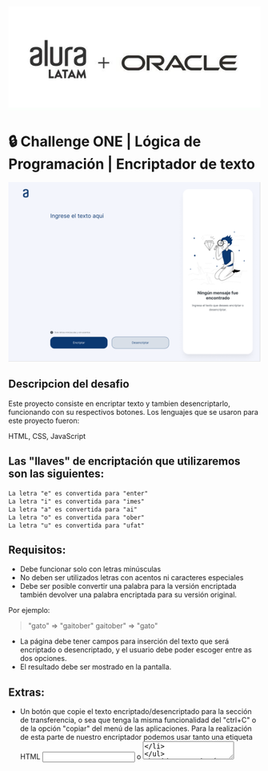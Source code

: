 <img src="recursos/banerAluraOracle.jpg">

# 🔒 Challenge ONE | Lógica de Programación | Encriptador de texto
<img src="recursos/vistaEncriptador.png">

## Descripcion del desafio
Este proyecto consiste en encriptar texto y tambien desencriptarlo, funcionando con su respectivos botones.
Los lenguajes que se usaron para este proyecto fueron:

HTML, CSS, JavaScript

## Las "llaves" de encriptación que utilizaremos son las siguientes:

```
La letra "e" es convertida para "enter"
La letra "i" es convertida para "imes"
La letra "a" es convertida para "ai"
La letra "o" es convertida para "ober"
La letra "u" es convertida para "ufat"

```

## Requisitos:
- Debe funcionar solo con letras minúsculas
- No deben ser utilizados letras con acentos ni caracteres especiales
- Debe ser posible convertir una palabra para la versión encriptada también devolver una palabra encriptada para su versión original. 

Por ejemplo:
> "gato" => "gaitober"
> gaitober" => "gato"

- La página debe tener campos para inserción del texto que será encriptado o desencriptado, y el usuario debe poder escoger entre as dos opciones.
- El resultado debe ser mostrado en la pantalla.

## Extras:
- Un botón que copie el texto encriptado/desencriptado para la sección de transferencia, o sea que tenga la misma funcionalidad del "ctrl+C" o de la opción "copiar" del menú de las aplicaciones.
Para la realización de esta parte de nuestro encriptador podemos usar tanto una etiqueta HTML <input> o <textarea>

## Extra! Botón copiar
Estas actividades son referentes al desafío extra, de agregar un botón para copiar texto.